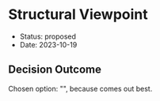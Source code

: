 # Structural Viewpoint

* Status: proposed
* Date: 2023-10-19

## Decision Outcome

Chosen option: "", because comes out best.

